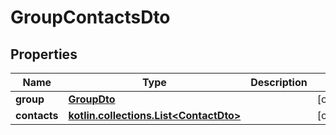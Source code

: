 
# GroupContactsDto

## Properties
Name | Type | Description | Notes
------------ | ------------- | ------------- | -------------
**group** | [**GroupDto**](GroupDto) |  |  [optional]
**contacts** | [**kotlin.collections.List&lt;ContactDto&gt;**](ContactDto) |  |  [optional]



